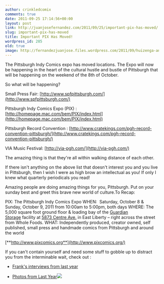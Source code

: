 ```yaml
---
author: crinkledcomix
comments: true
date: 2011-09-25 17:14:56+00:00
layout: post
link: http://juanjosefernandez.com/2011/09/25/important-pix-has-moved/
slug: important-pix-has-moved
title: Important PIX Has Moved!
wordpress_id: 285
old: true
image: http://fernandezjuanjose.files.wordpress.com/2011/09/huizenga-and-santoro.jpg
---
```


The Pittsburgh Indy Comics expo has moved locations. The Expo will now be happening in the heart of the cultural hustle and bustle of Pittsburgh that will be happening on the weekend of the 8th of October.

So what will be happening?

Small Press Fair: [http://www.spfpittsburgh.com/](http://www.spfpittsburgh.com/)

Pittsburgh Indy Comics Expo (PIX) :[http://homepage.mac.com/bem/PIX/index.html](http://homepage.mac.com/bem/PIX/index.html)

Pittsburgh Record Convention : [http://www.cratekings.com/pgh-record-convention-pittsburgh/](http://www.cratekings.com/pgh-record-convention-pittsburgh/)

VIA Music Festival: [http://via-pgh.com/](http://via-pgh.com/)

The amazing thing is that they're all within walking distance of each other.

If there isn't anything on the above list that doesn't interest you and you live in Pittsburgh, then I wish I were as high brow an intellectual as you! If only I knew what quarterly periodicals you read!

Amazing people are doing amazing things for you, Pittsburgh. Put on your sunday best and greet this brave new world of culture.To Recap:

PIX: The Pittsburgh Indy Comics Expo
WHEN:  Saturday, October 8 & Sunday, October 9, 2011
from 10:00am to 5:00pm, both days
WHERE: The 5,000 square foot ground floor & loading bay of the [Guardian Storage](http://www.guardianstorage.com/self_storage/Shadyside/zip_15206/guardian_storage_solutions/2662) facility at [5873 Centre Ave.](http://maps.google.com/maps?q=guardian+storage+east+liberty+15206&ll=40.461903,-79.925108&spn=0.016261,0.035148&oe=utf-8&client=firefox-a&fb=1&gl=us&cid=0,0,12713290772334201480&t=m&z=15&vpsrc=6&iwloc=A) in East Liberty – right across the street from Whole Foods.
WHAT: Independently produced, creator owned, self published, small press and handmade comics from Pittsburgh and around the world





[**http://www.pixcomics.org**](http://www.pixcomics.org/)





If you can't contain yourself and need some stuff to gobble up to distract you from the interminable wait, check out :



	
  * [Frank's interviews from last year](http://comicscomicsmag.com/2010/12/pix-2010-audio-interviews.html)

	
  * [Photos from Last Year](http://www.flickr.com/photos/10822525@N07/sets/72157625059493697/with/5089597309/)[![](http://fernandezjuanjose.files.wordpress.com/2011/09/huizenga-and-santoro.jpg)](http://fernandezjuanjose.files.wordpress.com/2011/09/huizenga-and-santoro.jpg)



